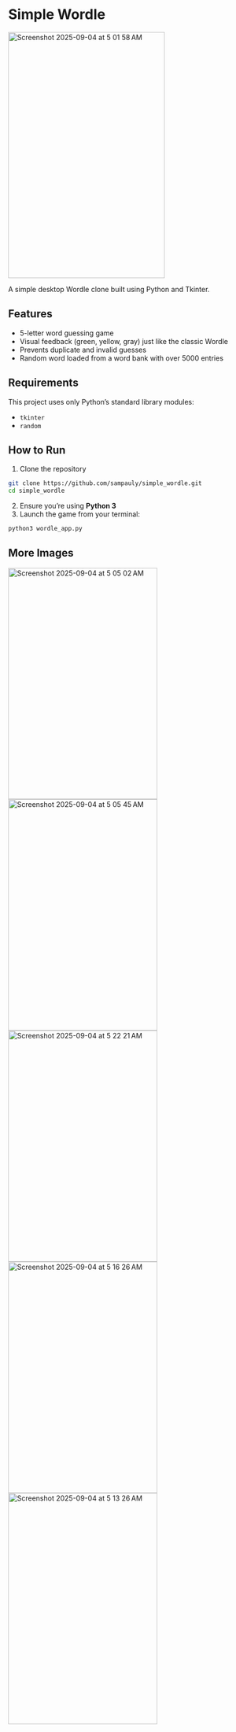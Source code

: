 # Simple Wordle 

<img width="318" height="500" alt="Screenshot 2025-09-04 at 5 01 58 AM" src="https://github.com/user-attachments/assets/b5672ecd-76ac-4062-9812-a7fbfb2d8ec5" /> 

A simple desktop Wordle clone built using Python and Tkinter.

## Features

- 5-letter word guessing game
- Visual feedback (green, yellow, gray) just like the classic Wordle
- Prevents duplicate and invalid guesses
- Random word loaded from a word bank with over 5000 entries

## Requirements

This project uses only Python’s standard library modules:

- `tkinter`
- `random`

## How to Run

1. Clone the repository 
```bash
git clone https://github.com/sampauly/simple_wordle.git
cd simple_wordle
```
2. Ensure you’re using **Python 3**
3. Launch the game from your terminal:
```bash
python3 wordle_app.py
```

## More Images 

<img width="303" height="470" alt="Screenshot 2025-09-04 at 5 05 02 AM" src="https://github.com/user-attachments/assets/9140ccb8-f026-4722-b07d-4b18196fa71e" />

<img width="303" height="470" alt="Screenshot 2025-09-04 at 5 05 45 AM" src="https://github.com/user-attachments/assets/37a4e4c8-7b00-40ca-8db6-3cade37bd481" />

<img width="303" height="470" alt="Screenshot 2025-09-04 at 5 22 21 AM" src="https://github.com/user-attachments/assets/32f864a3-a4cb-4d83-9528-7bf2070706f4" />

<img width="303" height="470" alt="Screenshot 2025-09-04 at 5 16 26 AM" src="https://github.com/user-attachments/assets/76ca46ff-9bb9-486e-b5ca-00dd9752472f" />

<img width="303" height="470" alt="Screenshot 2025-09-04 at 5 13 26 AM" src="https://github.com/user-attachments/assets/e4792c96-0855-4495-ab54-521f9d0a58b5" />




